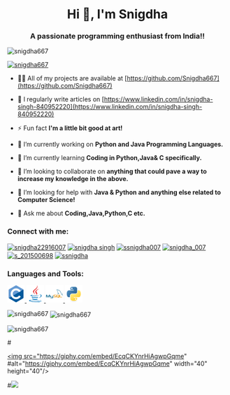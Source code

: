 <h1 align="center">Hi 👋, I'm Snigdha</h1>
<h3 align="center">A passionate programming enthusiast from India!!</h3>

<p align="left"> <img src="https://komarev.com/ghpvc/?username=snigdha667&label=Profile%20views&color=0e75b6&style=flat" alt="snigdha667" /> </p>

<p align="left"> <a href="https://github.com/ryo-ma/github-profile-trophy"><img src="https://github-profile-trophy.vercel.app/?username=snigdha667" alt="snigdha667" /></a> </p>

- 👨‍💻 All of my projects are available at [https://github.com/Snigdha667](https://github.com/Snigdha667)

- 📝 I regularly write articles on [https://www.linkedin.com/in/snigdha-singh-840952220](https://www.linkedin.com/in/snigdha-singh-840952220)

- ⚡ Fun fact **I'm a little bit good at art!**

- 🔭 I’m currently working on **Python and Java Programming Languages.**

- 🌱 I’m currently learning **Coding in Python,Java& C specifically.**

- 👯 I’m looking to collaborate on **anything that could pave a way to increase my knowledge in the above.**

- 🤔 I’m looking for help with **Java & Python and anything else related to Computer Science!**

- 💬 Ask me about **Coding,Java,Python,C etc.**

<h3 align="left">Connect with me:</h3>
<p align="left">
<a href="https://twitter.com/snigdha22916007" target="blank"><img align="center" src="https://raw.githubusercontent.com/rahuldkjain/github-profile-readme-generator/master/src/images/icons/Social/twitter.svg" alt="snigdha22916007" height="30" width="40" /></a>
<a href="https://linkedin.com/in/snigdha singh" target="blank"><img align="center" src="https://raw.githubusercontent.com/rahuldkjain/github-profile-readme-generator/master/src/images/icons/Social/linked-in-alt.svg" alt="snigdha singh" height="30" width="40" /></a>
<a href="https://instagram.com/ssnigdha007" target="blank"><img align="center" src="https://raw.githubusercontent.com/rahuldkjain/github-profile-readme-generator/master/src/images/icons/Social/instagram.svg" alt="ssnigdha007" height="30" width="40" /></a>
<a href="https://www.codechef.com/users/snigdha_007" target="blank"><img align="center" src="https://cdn.jsdelivr.net/npm/simple-icons@3.1.0/icons/codechef.svg" alt="snigdha_007" height="30" width="40" /></a>
<a href="https://www.hackerrank.com/s_201500698" target="blank"><img align="center" src="https://raw.githubusercontent.com/rahuldkjain/github-profile-readme-generator/master/src/images/icons/Social/hackerrank.svg" alt="s_201500698" height="30" width="40" /></a>
<a href="https://www.leetcode.com/ssnigdha" target="blank"><img align="center" src="https://raw.githubusercontent.com/rahuldkjain/github-profile-readme-generator/master/src/images/icons/Social/leet-code.svg" alt="ssnigdha" height="30" width="40" /></a>
</p>

<h3 align="left">Languages and Tools:</h3>
<p align="left"> <a href="https://www.cprogramming.com/" target="_blank" rel="noreferrer"> <img src="https://raw.githubusercontent.com/devicons/devicon/master/icons/c/c-original.svg" alt="c" width="40" height="40"/> </a> <a href="https://www.java.com" target="_blank" rel="noreferrer"> <img src="https://raw.githubusercontent.com/devicons/devicon/master/icons/java/java-original.svg" alt="java" width="40" height="40"/> </a> <a href="https://www.mysql.com/" target="_blank" rel="noreferrer"> <img src="https://raw.githubusercontent.com/devicons/devicon/master/icons/mysql/mysql-original-wordmark.svg" alt="mysql" width="40" height="40"/> </a> <a href="https://www.python.org" target="_blank" rel="noreferrer"> <img src="https://raw.githubusercontent.com/devicons/devicon/master/icons/python/python-original.svg" alt="python" width="40" height="40"/> </a> </p>

<p><img align="left" src="https://github-readme-stats.vercel.app/api/top-langs?username=snigdha667&show_icons=true&locale=en&layout=compact" alt="snigdha667" /></p>

<p>&nbsp;<img align="center" src="https://github-readme-stats.vercel.app/api?username=snigdha667&show_icons=true&locale=en" alt="snigdha667" /></p>

<p><img align="center" src="https://github-readme-streak-stats.herokuapp.com/?user=snigdha667&" alt="snigdha667" /></p>


#<p align="left"> <a href="https://giphy.com/embed/EcqCKYnrHiAgwpGqme" target="_blank"> <img src="https://giphy.com/embed/EcqCKYnrHiAgwpGqme" #alt="https://giphy.com/embed/EcqCKYnrHiAgwpGqme" width="40" height="40"/> </a> 
  
#<a href="https://giphy.com/embed/EcqCKYnrHiAgwpGqme" target="_blank"><img src="https://giphy.com/embed/EcqCKYnrHiAgwpGqme.gif" /></a>
